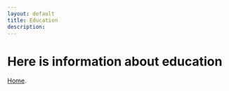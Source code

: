 ```yaml
---
layout: default
title: Education
description:
---
```


# Here is information about education

[Home](./index.md).

